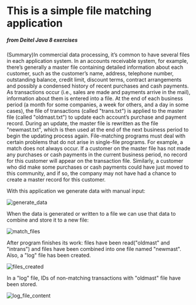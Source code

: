 <h1>This is a simple file matching application</h1><h5>from Deitel Java 8 exercises</h5>

<p>(Summary)In commercial data processing, it’s common to have several files in each application system. In an accounts receivable system, for example, there’s generally a master file containing detailed information about each customer, such as the customer’s name, address, telephone number, outstanding balance, credit limit, discount terms, contract arrangements and possibly a condensed history of recent purchases and cash payments.
As transactions occur (i.e., sales are made and payments arrive in the mail), information about them is entered into a file. At the end of each business period (a month for some companies, a week for others, and a day in some cases), the file of transactions (called "trans.txt") is applied to the master file (called "oldmast.txt") to update each account’s purchase and payment record.
During an update, the master file is rewritten as the file "newmast.txt", which is then used at the end of the next business period to begin the updating process again.
File-matching programs must deal with certain problems that do not arise in single-file programs. For example, a match does not always occur. If a customer on the master file has not made
any purchases or cash payments in the current business period, no record for this customer will appear on the transaction file. Similarly, a customer who did make some purchases or cash payments could have just moved to this community, and if so, the company may not have had a chance to create a master record for this customer.
</p>

<p>With this application we generate data with manual input:</p>
<img src="http://i63.tinypic.com/aebaqu.png" alt="generate_data"/>

<p>When the data is generated or written to a file we can use that data to combine and store it to a new file:</p>
<img src="http://i66.tinypic.com/2md46yr.png" alt="match_files"/>

<p>After program finishes its work: files have been read("oldmast" and "intrans") and files have been combined into one file named "newmast". Also, a "log" file has been created.</p>
<img src="http://i63.tinypic.com/2ex0wzm.png" alt="files_created"/>

<p>In a "log" file, IDs of non-matching transactions with "oldmast" file have been stored.</p>
<img src="http://i63.tinypic.com/2upsnyo.png" alt="log_file_content"/>
</p>
